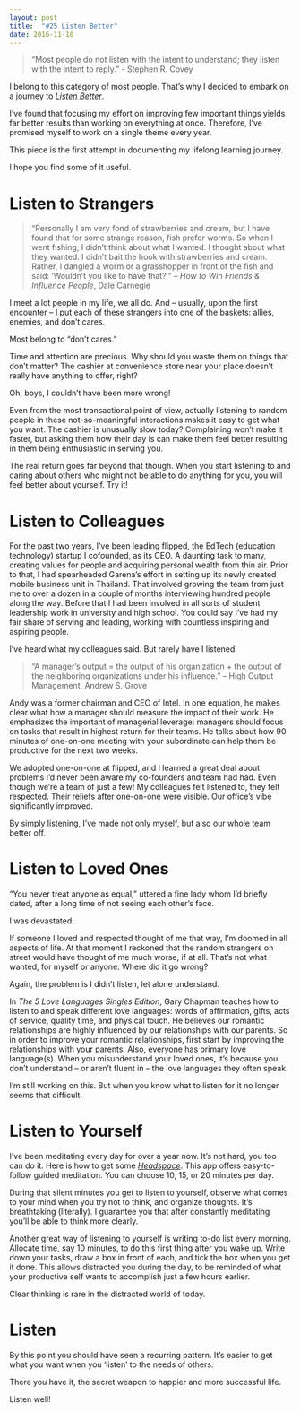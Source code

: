 ```yaml
---
layout: post
title:  "#25 Listen Better"
date: 2016-11-18
---
```


> “Most people do not listen with the intent to understand; they listen with the intent to reply.” - Stephen R. Covey

I belong to this category of most people. That’s why I decided to embark on a journey to [*Listen Better*](https://medium.com/@joshelman/listen-better-505ec72a9f9c).

I’ve found that focusing my effort on improving few important things yields far better results than working on everything at once. Therefore, I’ve promised myself to work on a single theme every year.

This piece is the first attempt in documenting my lifelong learning journey.

I hope you find some of it useful.


# Listen to Strangers

> “Personally I am very fond of strawberries and cream, but I have found that for some strange reason, fish prefer worms. So when I went fishing, I didn’t think about what I wanted. I thought about what they wanted. I didn’t bait the hook with strawberries and cream. Rather, I dangled a worm or a grasshopper in front of the fish and said: ‘Wouldn’t you like to have that?’” – *How to Win Friends & Influence People*, Dale Carnegie

I meet a lot people in my life, we all do. And – usually, upon the first encounter – I put each of these strangers into one of the baskets: allies, enemies, and don’t cares.

Most belong to “don’t cares.”

Time and attention are precious. Why should you waste them on things that don’t matter? The cashier at convenience store near your place doesn’t really have anything to offer, right?

Oh, boys, I couldn’t have been more wrong!

Even from the most transactional point of view, actually listening to random people in these not-so-meaningful interactions makes it easy to get what you want. The cashier is unusually slow today? Complaining won’t make it faster, but asking them how their day is can make them feel better resulting in them being enthusiastic in serving you.

The real return goes far beyond that though. When you start listening to and caring about others who might not be able to do anything for you, you will feel better about yourself. Try it!


# Listen to Colleagues

For the past two years, I’ve been leading flipped, the EdTech (education technology) startup I cofounded, as its CEO. A daunting task to many, creating values for people and acquiring personal wealth from thin air. Prior to that, I had spearheaded Garena’s effort in setting up its newly created mobile business unit in Thailand. That involved growing the team from just me to over a dozen in a couple of months interviewing hundred people along the way. Before that I had been involved in all sorts of student leadership work in university and high school. You could say I’ve had my fair share of serving and leading, working with countless inspiring and aspiring people.

I’ve heard what my colleagues said. But rarely have I listened.

> “A manager’s output = the output of his organization + the output of the neighboring organizations under his influence.” – High Output Management, Andrew S. Grove

Andy was a former chairman and CEO of Intel. In one equation, he makes clear what how a manager should measure the impact of their work. He emphasizes the important of managerial leverage: managers should focus on tasks that result in highest return for their teams. He talks about how 90 minutes of one-on-one meeting with your subordinate can help them be productive for the next two weeks.

We adopted one-on-one at flipped, and I learned a great deal about problems I’d never been aware my co-founders and team had had. Even though we’re a team of just a few! My colleagues felt listened to, they felt respected. Their reliefs after one-on-one were visible. Our office’s vibe significantly improved.

By simply listening, I’ve made not only myself, but also our whole team better off.


# Listen to Loved Ones

“You never treat anyone as equal,” uttered a fine lady whom I’d briefly dated, after a long time of not seeing each other’s face.

I was devastated.

If someone I loved and respected thought of me that way, I’m doomed in all aspects of life. At that moment I reckoned that the random strangers on street would have thought of me much worse, if at all. That’s not what I wanted, for myself or anyone. Where did it go wrong?

Again, the problem is I didn’t listen, let alone understand.

In *The 5 Love Languages Singles Edition*, Gary Chapman teaches how to listen to and speak different love languages: words of affirmation, gifts, acts of service, quality time, and physical touch. He believes our romantic relationships are highly influenced by our relationships with our parents. So in order to improve your romantic relationships, first start by improving the relationships with your parents. Also, everyone has primary love language(s). When you misunderstand your loved ones, it’s because you don’t understand – or aren’t fluent in – the love languages they often speak.

I’m still working on this. But when you know what to listen for it no longer seems that difficult.


# Listen to Yourself

I’ve been meditating every day for over a year now. It’s not hard, you too can do it. Here is how to get some [*Headspace*](https://www.headspace.com/). This app offers easy-to-follow guided meditation. You can choose 10, 15, or 20 minutes per day.

During that silent minutes you get to listen to yourself, observe what comes to your mind when you try not to think, and organize thoughts. It’s breathtaking (literally). I guarantee you that after constantly meditating you’ll be able to think more clearly.

Another great way of listening to yourself is writing to-do list every morning. Allocate time, say 10 minutes, to do this first thing after you wake up. Write down your tasks, draw a box in front of each, and tick the box when you get it done. This allows distracted you during the day, to be reminded of what your productive self wants to accomplish just a few hours earlier.

Clear thinking is rare in the distracted world of today.


# Listen

By this point you should have seen a recurring pattern. It’s easier to get what you want when you ‘listen’ to the needs of others.

There you have it, the secret weapon to happier and more successful life.

Listen well!
